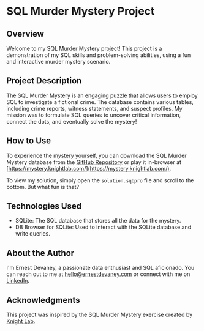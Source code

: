 # SQL Murder Mystery Project

## Overview
Welcome to my SQL Murder Mystery project! This project is a demonstration of my SQL skills and problem-solving abilities, using a fun and interactive murder mystery scenario.

## Project Description
The SQL Murder Mystery is an engaging puzzle that allows users to employ SQL to investigate a fictional crime. The database contains various tables, including crime reports, witness statements, and suspect profiles. My mission was to formulate SQL queries to uncover critical information, connect the dots, and eventually solve the mystery!

## How to Use
To experience the mystery yourself, you can download the SQL Murder Mystery database from the [GitHub Repository](https://github.com/NUKnightLab/sql-mysteries) or play it in-browser at [https://mystery.knightlab.com/](https://mystery.knightlab.com/). 

To view my solution, simply open the `solution.sqbpro` file and scroll to the bottom. But what fun is that?

## Technologies Used
- SQLite: The SQL database that stores all the data for the mystery.
- DB Browser for SQLite: Used to interact with the SQLite database and write queries.

## About the Author
I'm Ernest Devaney, a passionate data enthusiast and SQL aficionado. You can reach out to me at hello@ernestdevaney.com or connect with me on [LinkedIn](https://www.linkedin.com/in/ernest-devaney/).

## Acknowledgments
This project was inspired by the SQL Murder Mystery exercise created by [Knight Lab](https://knightlab.northwestern.edu/).


